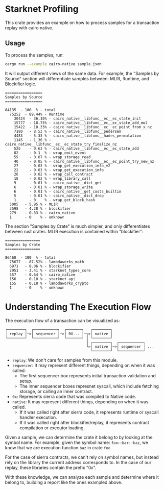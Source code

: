 # Starknet Profiling

This crate provides an example on how to process samples for a transaction replay with cairo native.

## Usage

To process the samples, run:
```bash
cargo run --example cairo-native sample.json
```

It will output different views of the same data. For example, the "Samples by Source" section will differentiate samples between: MLIR, Runtime, and Blockifier logic.

```
=================
Samples by Source
=================

84135  - 100  % - total
  75252  - 89.44% - Runtime
    30424  - 36.16% - cairo_native__libfunc__ec__ec_state_init
    15777  - 18.75% - cairo_native__libfunc__ec__ec_state_add_mul
    15422  - 18.33% - cairo_native__libfunc__ec__ec_point_from_x_nz
    7180   - 8.53 % - cairo_native__libfunc__pedersen
    4483   - 5.33 % - cairo_native__libfunc__hades_permutation
    1145   - 1.36 % - cairo_native__libfunc__ec__ec_state_try_finalize_nz
    526    - 0.63 % - cairo_native__libfunc__ec__ec_state_add
    82     - 0.1  % - wrap_emit_event
    59     - 0.07 % - wrap_storage_read
    40     - 0.05 % - cairo_native__libfunc__ec__ec_point_try_new_nz
    27     - 0.03 % - wrap_get_execution_info_v2
    22     - 0.03 % - wrap_get_execution_info
    20     - 0.02 % - wrap_call_contract
    18     - 0.02 % - wrap_library_call
    9      - 0.01 % - cairo_native__dict_get
    6      - 0.01 % - wrap_storage_write
    6      - 0.01 % - cairo_native__get_costs_builtin
    5      - 0.01 % - cairo_native__dict_drop
    1      - 0    % - wrap_get_block_hash
  5005   - 5.95 % - MLIR
  3598   - 4.28 % - blockifier
  279    - 0.33 % - cairo_native
  1      - 0    % - unknown
```

The section "Samples by Crate" is much simpler, and only differentiates between rust crates. MLIR execution is contained within "blockifier":

```
================
Samples by Crate
================

86468  - 100  % - total
  75677  - 87.52% - lambdaworks_math
  6971   - 8.06 % - blockifier
  2951   - 3.41 % - starknet_types_core
  557    - 0.64 % - cairo_native
  156    - 0.18 % - starknet_api
  155    - 0.18 % - lambdaworks_crypto
  1      - 0    % - unknown
```

# Understanding The Execution Flow

The execution flow of a transaction can be visualized as:

```
┌────────┐  ┌───────────┐  ┌───────┐   ┌────────┐
│ replay │─>│ sequencer │─>│ 0X... │─┬>│ native │
└────────┘  └───────────┘  └───────┘ │ └────────┘
                                     │ ┌────────┐  ┌───────────┐
                                     └>│ native │─>│ sequencer │ ...
                                       └────────┘  └───────────┘
```

- `replay`: We don't care for samples from this module.
- `sequencer`: It may represent different things, depending on when it was called:
  - The first sequencer box represents initial transaction validation and setup.
  - The inner sequencer boxes represnet syscall, which include fetching storage, or calling an inner contract.
- `0x`: Represents sierra code that was compiled to Native code.
- `native`: It may represent different things, depending on when it was called.
  - If it was called right after sierra code, it represents runtime or syscall handler execution.
  - If it was called right after blockifier/replay, it represents contract compilation or executor loading.

Given a sample, we can determine the crate it belong to by looking at the symbol name. For example, given the symbol name: `foo::bar::baz`, we know that we are execution function `baz` in crate `foo`.

For the case of sierra contracts, we can't rely on symbol names, but instead rely on the library the current address corresponds to. In the case of our replay, these libraries contain the prefix "0x".

With these knowledge, we can analyze each sample and determine where it belong to, building a report like the ones exampled above.
